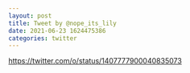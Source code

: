 ```yaml
--- 
layout: post 
title: Tweet by @nope_its_lily 
date: 2021-06-23 1624475386 
categories: twitter 
--- 
```

https://twitter.com/o/status/1407777900040835073